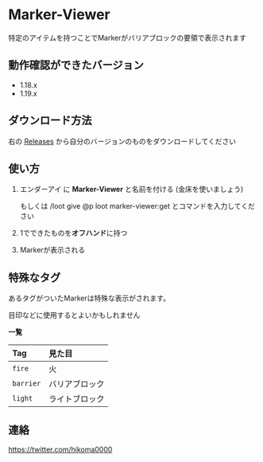 # Marker-Viewer
特定のアイテムを持つことでMarkerがバリアブロックの要領で表示されます

## 動作確認ができたバージョン
- 1.18.x
- 1.19.x

## ダウンロード方法
右の [Releases](https://github.com/hikoma0000/Marker-Viewer/releases) から自分のバージョンのものをダウンロードしてください

## 使い方
1. エンダーアイ に **Marker-Viewer** と名前を付ける (金床を使いましょう)
   
   もしくは /loot give @p loot marker-viewer:get とコマンドを入力してください
2. 1でできたものを**オフハンド**に持つ
3. Markerが表示される

## 特殊なタグ
あるタグがついたMarkerは特殊な表示がされます。

目印などに使用するとよいかもしれません

**一覧**

| Tag | 見た目 |
| :- | :- |
| `fire` | 火 |
| `barrier` | バリアブロック |
| `light` | ライトブロック |

## 連絡

https://twitter.com/hikoma0000
